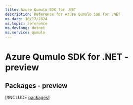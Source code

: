```yaml
---
title: Azure Qumulo SDK for .NET
description: Reference for Azure Qumulo SDK for .NET
ms.date: 10/17/2024
ms.topic: reference
ms.devlang: dotnet
ms.service: qumulo
---
```

# Azure Qumulo SDK for .NET - preview
## Packages - preview
[!INCLUDE [packages](qumulo-index.md)]